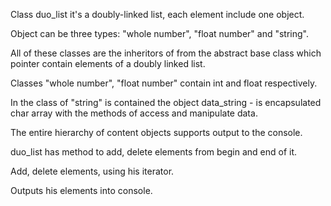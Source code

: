 Сlass duo_list it's a doubly-linked list, each element include one object.

Object can be three types: "whole number", "float number" and "string".

All of these classes are the inheritors of from the abstract base class which pointer contain elements of a doubly linked list.


Classes "whole number", "float number" contain int and float respectively.

In the class of "string" is contained the object data_string - is encapsulated char array with the methods of access and manipulate data.

The entire hierarchy of content objects supports output to the console.


duo_list has method to add, delete elements from begin and end of it.

Add, delete elements, using his iterator.

Outputs his elements into console.
